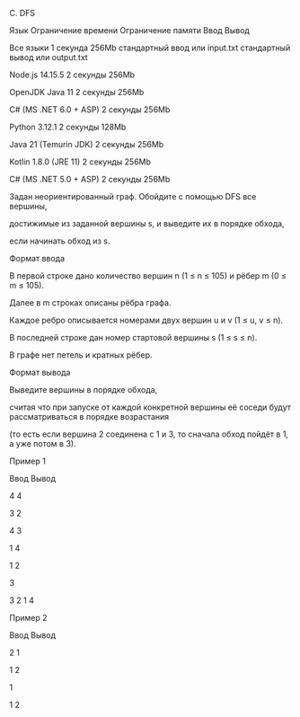 C. DFS

Язык	Ограничение времени	Ограничение памяти	Ввод	Вывод

Все языки	1 секунда	256Mb	стандартный ввод или input.txt	стандартный вывод или output.txt

Node.js 14.15.5	2 секунды	256Mb

OpenJDK Java 11	2 секунды	256Mb

C# (MS .NET 6.0 + ASP)	2 секунды	256Mb

Python 3.12.1	2 секунды	128Mb

Java 21 (Temurin JDK)	2 секунды	256Mb

Kotlin 1.8.0 (JRE 11)	2 секунды	256Mb

C# (MS .NET 5.0 + ASP)	2 секунды	256Mb

Задан неориентированный граф. Обойдите с помощью DFS все вершины, 

достижимые из заданной вершины s, и выведите их в порядке обхода,

если начинать обход из s.

Формат ввода

В первой строке дано количество вершин n (1 ≤ n ≤ 105) и рёбер m (0 ≤ m ≤ 105).

Далее в m строках описаны рёбра графа. 

Каждое ребро описывается номерами двух вершин u и v (1 ≤ u, v ≤ n). 

В последней строке дан номер стартовой вершины s (1 ≤ s ≤ n).

В графе нет петель и кратных рёбер.

Формат вывода

Выведите вершины в порядке обхода, 

считая что при запуске от каждой конкретной вершины её соседи будут рассматриваться в порядке возрастания

(то есть если вершина 2 соединена с 1 и 3, то сначала обход пойдёт в 1, а уже потом в 3).

Пример 1

Ввод	Вывод

4 4

3 2

4 3

1 4

1 2

3

3 2 1 4 

Пример 2

Ввод	Вывод

2 1

1 2

1

1 2 